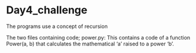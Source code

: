 # Day4_challenge
The programs use a concept of recursion

The two files containing code;
power.py: This contains a code of a function Power(a, b) that calculates the mathematical ‘a’ raised to a power ‘b’. 



